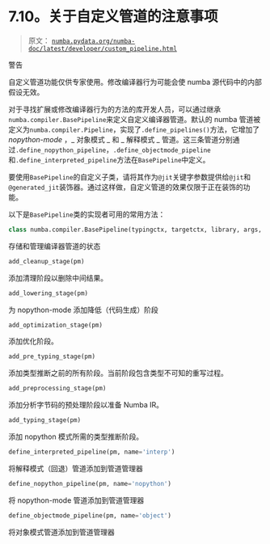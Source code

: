 # 7.10。关于自定义管道的注意事项

> 原文： [`numba.pydata.org/numba-doc/latest/developer/custom_pipeline.html`](http://numba.pydata.org/numba-doc/latest/developer/custom_pipeline.html)

警告

自定义管道功能仅供专家使用。修改编译器行为可能会使 numba 源代码中的内部假设无效。

对于寻找扩展或修改编译器行为的方法的库开发人员，可以通过继承`numba.compiler.BasePipeline`来定义自定义编译器管道。默认的 numba 管道被定义为`numba.compiler.Pipeline`，实现了`.define_pipelines()`方法，它增加了 _nopython-mode_ ，_ 对象模式 _ 和 _ 解释模式 _ 管道。这三条管道分别通过`.define_nopython_pipeline`，`.define_objectmode_pipeline`和`.define_interpreted_pipeline`方法在`BasePipeline`中定义。

要使用`BasePipeline`的自定义子类，请将其作为`@jit`关键字参数提供给`@jit`和`@generated_jit`装饰器。通过这样做，自定义管道的效果仅限于正在装饰的功能。

以下是`BasePipeline`类的实现者可用的常用方法：

```py
class numba.compiler.BasePipeline(typingctx, targetctx, library, args, return_type, flags, locals)
```

存储和管理编译器管道的状态

```py
add_cleanup_stage(pm)
```

添加清理阶段以删除中间结果。

```py
add_lowering_stage(pm)
```

为 nopython-mode 添加降低（代码生成）阶段

```py
add_optimization_stage(pm)
```

添加优化阶段。

```py
add_pre_typing_stage(pm)
```

添加类型推断之前的所有阶段。当前阶段包含类型不可知的重写过程。

```py
add_preprocessing_stage(pm)
```

添加分析字节码的预处理阶段以准备 Numba IR。

```py
add_typing_stage(pm)
```

添加 nopython 模式所需的类型推断阶段。

```py
define_interpreted_pipeline(pm, name='interp')
```

将解释模式（回退）管道添加到管道管理器

```py
define_nopython_pipeline(pm, name='nopython')
```

将 nopython-mode 管道添加到管道管理器

```py
define_objectmode_pipeline(pm, name='object')
```

将对象模式管道添加到管道管理器